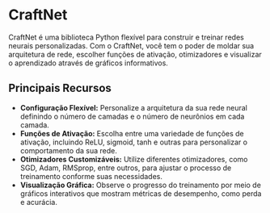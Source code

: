 # CraftNet

CraftNet é uma biblioteca Python flexível para construir e treinar redes neurais personalizadas. Com o CraftNet, você tem o poder de moldar sua arquitetura de rede, escolher funções de ativação, otimizadores e visualizar o aprendizado através de gráficos informativos.

## Principais Recursos

- **Configuração Flexível:** Personalize a arquitetura da sua rede neural definindo o número de camadas e o número de neurônios em cada camada.
- **Funções de Ativação:** Escolha entre uma variedade de funções de ativação, incluindo ReLU, sigmoid, tanh e outras para personalizar o comportamento da sua rede.
- **Otimizadores Customizáveis:** Utilize diferentes otimizadores, como SGD, Adam, RMSprop, entre outros, para ajustar o processo de treinamento conforme suas necessidades.
- **Visualização Gráfica:** Observe o progresso do treinamento por meio de gráficos interativos que mostram métricas de desempenho, como perda e acurácia.
